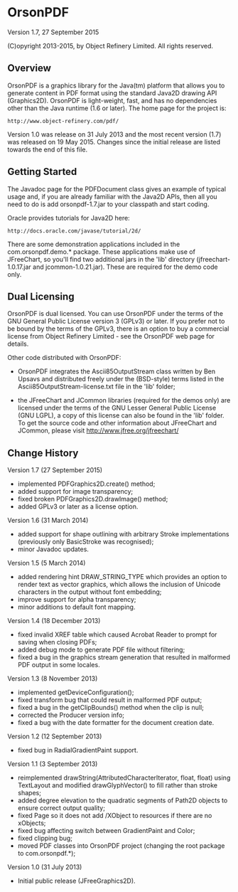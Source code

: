 OrsonPDF
========

Version 1.7, 27 September 2015

(C)opyright 2013-2015, by Object Refinery Limited.  All rights reserved.


Overview
--------
OrsonPDF is a graphics library for the Java(tm) platform that allows you to generate content in PDF format using the standard Java2D drawing API (Graphics2D).  OrsonPDF is light-weight, fast, and has no dependencies other than the Java runtime (1.6 or later).  The home page for the project is:

    http://www.object-refinery.com/pdf/

Version 1.0 was release on 31 July 2013 and the most recent version (1.7) was released on 19 May 2015.  Changes since the initial release are listed towards the end of this file.


Getting Started
---------------
The Javadoc page for the PDFDocument class gives an example of typical usage and, if you are already familiar with the Java2D APIs, then all you need to do is add orsonpdf-1.7.jar to your classpath and start coding.

Oracle provides tutorials for Java2D here:

    http://docs.oracle.com/javase/tutorial/2d/

There are some demonstration applications included in the com.orsonpdf.demo.* package.  These applications make use of JFreeChart, so you'll find two additional jars in the 'lib' directory (jfreechart-1.0.17.jar and jcommon-1.0.21.jar).  These are required for the demo code only.


Dual Licensing
--------------
OrsonPDF is dual licensed.  You can use OrsonPDF under the terms of the GNU General Public License version 3 (GPLv3) or later.  If you prefer not to be bound by the terms of the GPLv3, there is an option to buy a commercial license from Object Refinery Limited - see the OrsonPDF web page for details.

Other code distributed with OrsonPDF:

- OrsonPDF integrates the Ascii85OutputStream class written by Ben Upsavs and distributed freely under the (BSD-style) terms listed in the Ascii85OutputStream-license.txt file in the 'lib' folder;

- the JFreeChart and JCommon libraries (required for the demos only) are licensed under the terms of the GNU Lesser General Public License (GNU LGPL), a copy of this license can also be found in the 'lib' folder.  To get the source code and other information about JFreeChart and JCommon, please visit http://www.jfree.org/jfreechart/


Change History
--------------

Version 1.7 (27 September 2015)

- implemented PDFGraphics2D.create() method;
- added support for image transparency;
- fixed broken PDFGraphics2D.drawImage() method;
- added GPLv3 or later as a license option.


Version 1.6 (31 March 2014)

- added support for shape outlining with arbitrary Stroke implementations (previously only BasicStroke was recognised);
- minor Javadoc updates.


Version 1.5 (5 March 2014)

- added rendering hint DRAW_STRING_TYPE which provides an option to render text as vector graphics, which allows the inclusion of Unicode characters in the output without font embedding;
- improve support for alpha transparency;
- minor additions to default font mapping.


Version 1.4 (18 December 2013)

- fixed invalid XREF table which caused Acrobat Reader to prompt for saving when closing PDFs;
- added debug mode to generate PDF file without filtering;
- fixed a bug in the graphics stream generation that resulted in malformed PDF output in some locales.


Version 1.3 (8 November 2013)

- implemented getDeviceConfiguration();
- fixed transform bug that could result in malformed PDF output;
- fixed a bug in the getClipBounds() method when the clip is null;
- corrected the Producer version info;
- fixed a bug with the date formatter for the document creation date.


Version 1.2 (12 September 2013)

- fixed bug in RadialGradientPaint support.


Version 1.1 (3 September 2013)

- reimplemented drawString(AttributedCharacterIterator, float, float) using TextLayout and modified drawGlyphVector() to fill rather than stroke shapes;
- added degree elevation to the quadratic segments of Path2D objects to ensure correct output quality;
- fixed Page so it does not add /XObject to resources if there are no xObjects;
- fixed bug affecting switch between GradientPaint and Color;
- fixed clipping bug;
- moved PDF classes into OrsonPDF project (changing the root package to com.orsonpdf.*);


Version 1.0 (31 July 2013)

- Initial public release (JFreeGraphics2D).
